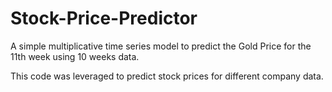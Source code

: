 # Stock-Price-Predictor
A simple multiplicative time series model to predict the Gold Price for the 11th week using 10 weeks data.

This code was leveraged to predict stock prices for different company data. 
